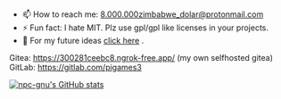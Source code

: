 - 📫 How to reach me: 8.000.000zimbabwe_dolar@protonmail.com
- ⚡ Fun fact: I hate MIT. Plz use gpl/gpl like licenses in your projects.
- 📆 For my future ideas [click here](https://github.com/npc-gnu/npc-gnu/blob/main/Fikir.md) .

Gitea: https://300281ceebc8.ngrok-free.app/   (my own selfhosted gitea)
GitLab: https://gitlab.com/pigames3


[![npc-gnu's GitHub stats](https://github-readme-stats.vercel.app/api?username=npc-gnu)](https://github.com/anuraghazra/github-readme-stats)
